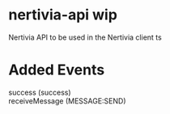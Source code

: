 # nertivia-api wip
Nertivia API to be used in the Nertivia client ts


# Added Events
success (success)   
receiveMessage (MESSAGE:SEND)
